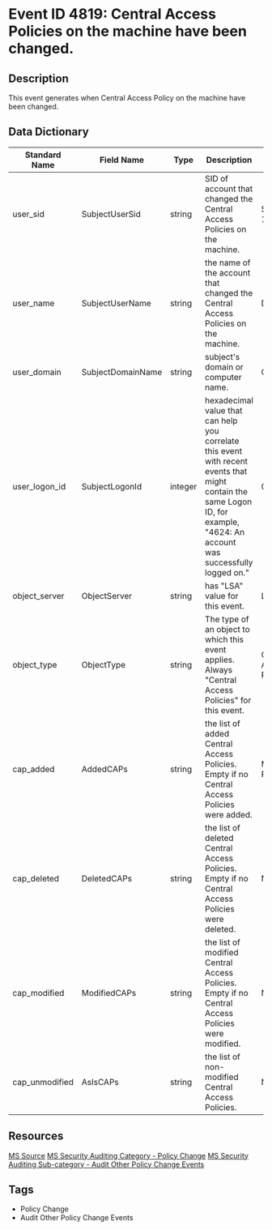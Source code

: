 # Event ID 4819: Central Access Policies on the machine have been changed.

## Description
This event generates when Central Access Policy on the machine have been changed.

## Data Dictionary
|Standard Name|Field Name|Type|Description|Sample Value|
|---|---|---|---|---|
|user_sid|SubjectUserSid|string|SID of account that changed the Central Access Policies on the machine.|S-1-5-18|
|user_name|SubjectUserName|string|the name of the account that changed the Central Access Policies on the machine.|DC01$|
|user_domain|SubjectDomainName|string|subject's domain or computer name.|CONTOSO|
|user_logon_id|SubjectLogonId|integer|hexadecimal value that can help you correlate this event with recent events that might contain the same Logon ID, for example, "4624: An account was successfully logged on."|0x3e7|
|object_server|ObjectServer|string|has "LSA" value for this event.|LSA|
|object_type|ObjectType|string|The type of an object to which this event applies. Always "Central Access Policies" for this event.|Central Access Policies|
|cap_added|AddedCAPs|string|the list of added Central Access Policies. Empty if no Central Access Policies were added.|Main POlicy|
|cap_deleted|DeletedCAPs|string|the list of deleted Central Access Policies. Empty if no Central Access Policies were deleted.|None|
|cap_modified|ModifiedCAPs|string|the list of modified Central Access Policies. Empty if no Central Access Policies were modified.|None|
|cap_unmodified|AsIsCAPs|string|the list of non-modified Central Access Policies.|None|

## Resources
[MS Source](https://github.com/MicrosoftDocs/windows-itpro-docs/blob/public/windows/security/threat-protection/auditing/event-4819.md)
[MS Security Auditing Category - Policy Change](https://docs.microsoft.com/en-us/windows/security/threat-protection/auditing/advanced-security-audit-policy-settings#policy-change)
[MS Security Auditing Sub-category - Audit Other Policy Change Events](https://github.com/MicrosoftDocs/windows-itpro-docs/tree/master/windows/security/threat-protection/auditing/audit-other-policy-change-events.md)

## Tags
* Policy Change
* Audit Other Policy Change Events